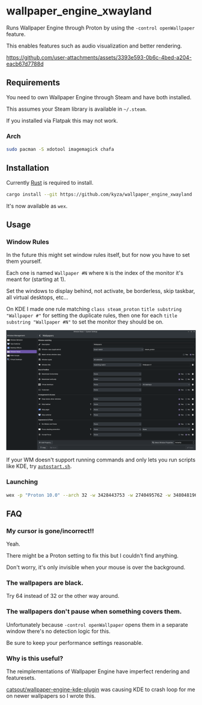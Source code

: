 # wallpaper_engine_xwayland

Runs Wallpaper Engine through Proton by using the `-control openWallpaper` feature.

This enables features such as audio visualization and better rendering.

https://github.com/user-attachments/assets/3393e593-0b6c-4bed-a204-eacb67d7788d

## Requirements

You need to own Wallpaper Engine through Steam and have both installed.

This assumes your Steam library is available in `~/.steam`.

If you installed via Flatpak this may not work.

### Arch

```bash
sudo pacman -S xdotool imagemagick chafa
```

## Installation

Currently [Rust](https://www.rust-lang.org/) is required to install.

```bash
cargo install --git https://github.com/kyza/wallpaper_engine_xwayland
```

It's now available as `wex`.

## Usage

### Window Rules

In the future this might set window rules itself, but for now you have to set them yourself.

Each one is named `Wallpaper #N` where `N` is the index of the monitor it's meant for (starting at 1).

Set the windows to display behind, not activate, be borderless, skip taskbar, all virtual desktops, etc...

On KDE I made one rule matching `class steam_proton` `title substring "Wallpaper #"` for setting the duplicate rules, then one for each `title substring "Wallpaper #N"` to set the monitor they should be on.

![KDE window rules](./assets/kde.png)

If your WM doesn't support running commands and only lets you run scripts like KDE, try [`autostart.sh`](./autostart.sh).

### Launching

```bash
wex -p "Proton 10.0" --arch 32 -w 3428443753 -w 2740495762 -w 3480481965
```

## FAQ

### My cursor is gone/incorrect!!

Yeah.

There might be a Proton setting to fix this but I couldn't find anything.

Don't worry, it's only invisible when your mouse is over the background.

### The wallpapers are black.

Try 64 instead of 32 or the other way around.

### The wallpapers don't pause when something covers them.

Unfortunately because `-control openWallpaper` opens them in a separate window there's no detection logic for this.

Be sure to keep your performance settings reasonable.

### Why is this useful?

The reimplementations of Wallpaper Engine have imperfect rendering and featuresets.

[catsout/wallpaper-engine-kde-plugin](https://github.com/catsout/wallpaper-engine-kde-plugin) was causing KDE to crash loop for me on newer wallpapers so I wrote this.
